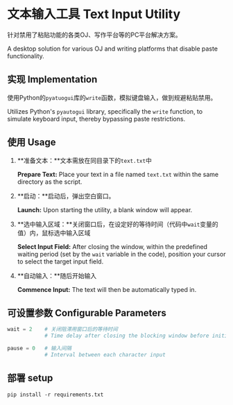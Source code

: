 # 文本输入工具 Text Input Utility

针对禁用了粘贴功能的各类OJ、写作平台等的PC平台解决方案。

A desktop solution for various OJ and writing platforms that disable paste functionality.

## 实现 Implementation

使用Python的`pyatuogui`库的`write`函数，模拟键盘输入，做到规避粘贴禁用。

Utilizes Python's `pyautogui` library, specifically the `write` function, to simulate keyboard input, thereby bypassing paste restrictions.

## 使用 Usage

1. **准备文本：**文本需放在同目录下的`text.txt`中

   **Prepare Text:** Place your text in a file named `text.txt` within the same directory as the script.

2. **启动：**启动后，弹出空白窗口。

   **Launch:** Upon starting the utility, a blank window will appear.

3. **选中输入区域：**关闭窗口后，在设定好的等待时间（代码中`wait`变量的值）内，鼠标选中输入区域

   **Select Input Field:** After closing the window, within the predefined waiting period (set by the `wait` variable in the code), position your cursor to select the target input field.

4. **自动输入：**随后开始输入

   **Commence Input:** The text will then be automatically typed in.

## 可设置参数 Configurable Parameters

```python
wait = 2	# 关闭阻滞用窗口后的等待时间
			# Time delay after closing the blocking window before initiating input

pause = 0	# 输入间隔
			# Interval between each character input
```

## 部署 setup

```shell
pip install -r requirements.txt
```

